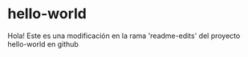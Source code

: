 # hello-world

Hola! Este es una modificación en la rama 'readme-edits' del proyecto hello-world en github

